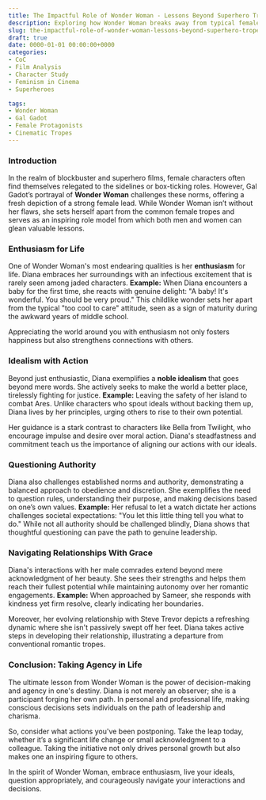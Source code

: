 ```yaml
---
title: The Impactful Role of Wonder Woman - Lessons Beyond Superhero Tropes
description: Exploring how Wonder Woman breaks away from typical female tropes in cinema and what we can learn from this iconic character.
slug: the-impactful-role-of-wonder-woman-lessons-beyond-superhero-tropes
draft: true
date: 0000-01-01 00:00:00+0000
categories:
- CoC
- Film Analysis
- Character Study
- Feminism in Cinema
- Superheroes

tags:
- Wonder Woman
- Gal Gadot
- Female Protagonists
- Cinematic Tropes
---
```


### Introduction

In the realm of blockbuster and superhero films, female characters often find themselves relegated to the sidelines or box-ticking roles. However, Gal Gadot’s portrayal of **Wonder Woman** challenges these norms, offering a fresh depiction of a strong female lead. While Wonder Woman isn’t without her flaws, she sets herself apart from the common female tropes and serves as an inspiring role model from which both men and women can glean valuable lessons.

### Enthusiasm for Life

One of Wonder Woman's most endearing qualities is her **enthusiasm** for life. Diana embraces her surroundings with an infectious excitement that is rarely seen among jaded characters. **Example:** When Diana encounters a baby for the first time, she reacts with genuine delight: "A baby! It's wonderful. You should be very proud." This childlike wonder sets her apart from the typical "too cool to care" attitude, seen as a sign of maturity during the awkward years of middle school.

Appreciating the world around you with enthusiasm not only fosters happiness but also strengthens connections with others.

### Idealism with Action

Beyond just enthusiastic, Diana exemplifies a **noble idealism** that goes beyond mere words. She actively seeks to make the world a better place, tirelessly fighting for justice. **Example:** Leaving the safety of her island to combat Ares. Unlike characters who spout ideals without backing them up, Diana lives by her principles, urging others to rise to their own potential.

Her guidance is a stark contrast to characters like Bella from Twilight, who encourage impulse and desire over moral action. Diana's steadfastness and commitment teach us the importance of aligning our actions with our ideals.

### Questioning Authority

Diana also challenges established norms and authority, demonstrating a balanced approach to obedience and discretion. She exemplifies the need to question rules, understanding their purpose, and making decisions based on one’s own values. **Example:** Her refusal to let a watch dictate her actions challenges societal expectations: "You let this little thing tell you what to do." While not all authority should be challenged blindly, Diana shows that thoughtful questioning can pave the path to genuine leadership.

### Navigating Relationships With Grace

Diana's interactions with her male comrades extend beyond mere acknowledgment of her beauty. She sees their strengths and helps them reach their fullest potential while maintaining autonomy over her romantic engagements. **Example:** When approached by Sameer, she responds with kindness yet firm resolve, clearly indicating her boundaries.

Moreover, her evolving relationship with Steve Trevor depicts a refreshing dynamic where she isn't passively swept off her feet. Diana takes active steps in developing their relationship, illustrating a departure from conventional romantic tropes.

### Conclusion: Taking Agency in Life

The ultimate lesson from Wonder Woman is the power of decision-making and agency in one's destiny. Diana is not merely an observer; she is a participant forging her own path. In personal and professional life, making conscious decisions sets individuals on the path of leadership and charisma.

So, consider what actions you've been postponing. Take the leap today, whether it’s a significant life change or small acknowledgment to a colleague. Taking the initiative not only drives personal growth but also makes one an inspiring figure to others.

In the spirit of Wonder Woman, embrace enthusiasm, live your ideals, question appropriately, and courageously navigate your interactions and decisions.
